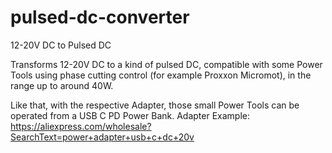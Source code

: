 # pulsed-dc-converter
12-20V DC to Pulsed DC

Transforms 12-20V DC to a kind of pulsed DC, compatible with some Power Tools using phase cutting control (for example Proxxon Micromot), in the range up to around 40W.

Like that, with the respective Adapter, those small Power Tools can be operated from a USB C PD Power Bank. Adapter Example: https://aliexpress.com/wholesale?SearchText=power+adapter+usb+c+dc+20v
